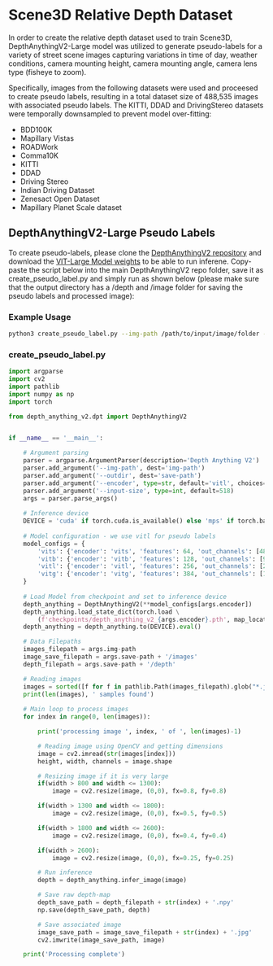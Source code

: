 # Scene3D Relative Depth Dataset

In order to create the relative depth dataset used to train Scene3D, DepthAnythingV2-Large model was utilized to generate pseudo-labels for a variety of street scene images capturing variations in time of day, weather conditions, camera mounting height, camera mounting angle, camera lens type (fisheye to zoom).

Specifically, images from the following datasets were used and proceesed to create pseudo labels, resulting in a total dataset size of 488,535 images with associated pseudo labels. The KITTI, DDAD and DrivingStereo datasets were temporally downsampled to prevent model over-fitting:

- BDD100K
- Mapillary Vistas
- ROADWork
- Comma10K
- KITTI
- DDAD
- Driving Stereo
- Indian Driving Dataset
- Zenesact Open Dataset
- Mapillary Planet Scale dataset


## DepthAnythingV2-Large Pseudo Labels

To create pseudo-labels, please clone the [DepthAnythingV2 repository](https://github.com/DepthAnything/Depth-Anything-V2/tree/main) and download the [VIT-Large Model weights](https://huggingface.co/depth-anything/Depth-Anything-V2-Large/resolve/main/depth_anything_v2_vitl.pth?download=true) to be able to run inferene. Copy-paste the script below into the main DepthAnythingV2 repo folder, save it as create_pseudo_label.py and simply run as shown below (please make sure that the output directory has a /depth and /image folder for saving the pseudo labels and processed image):

### Example Usage
```bash
python3 create_pseudo_label.py --img-path /path/to/input/image/folder --outdir /path/to/where/data/is/saved
```

### create_pseudo_label.py
```python
import argparse
import cv2
import pathlib
import numpy as np
import torch

from depth_anything_v2.dpt import DepthAnythingV2


if __name__ == '__main__':

    # Argument parsing
    parser = argparse.ArgumentParser(description='Depth Anything V2')
    parser.add_argument('--img-path', dest='img-path')
    parser.add_argument('--outdir', dest='save-path')
    parser.add_argument('--encoder', type=str, default='vitl', choices=['vits', 'vitb', 'vitl', 'vitg'])
    parser.add_argument('--input-size', type=int, default=518)
    args = parser.parse_args()
    
    # Inference device
    DEVICE = 'cuda' if torch.cuda.is_available() else 'mps' if torch.backends.mps.is_available() else 'cpu'
    
    # Model configuration - we use vitl for pseudo labels
    model_configs = {
        'vits': {'encoder': 'vits', 'features': 64, 'out_channels': [48, 96, 192, 384]},
        'vitb': {'encoder': 'vitb', 'features': 128, 'out_channels': [96, 192, 384, 768]},
        'vitl': {'encoder': 'vitl', 'features': 256, 'out_channels': [256, 512, 1024, 1024]},
        'vitg': {'encoder': 'vitg', 'features': 384, 'out_channels': [1536, 1536, 1536, 1536]}
    }
    
    # Load Model from checkpoint and set to inference device
    depth_anything = DepthAnythingV2(**model_configs[args.encoder])
    depth_anything.load_state_dict(torch.load \
        (f'checkpoints/depth_anything_v2_{args.encoder}.pth', map_location='cpu'))
    depth_anything = depth_anything.to(DEVICE).eval()

    # Data Filepaths
    images_filepath = args.img-path
    image_save_filepath = args.save-path + '/images'
    depth_filepath = args.save-path + '/depth'

    # Reading images
    images = sorted([f for f in pathlib.Path(images_filepath).glob("*.jpg")])
    print(len(images), ' samples found')
    
    # Main loop to process images
    for index in range(0, len(images)):

        print('processing image ', index, ' of ', len(images)-1)

        # Reading image using OpenCV and getting dimensions
        image = cv2.imread(str(images[index]))
        height, width, channels = image.shape

        # Resizing image if it is very large
        if(width > 800 and width <= 1300):
            image = cv2.resize(image, (0,0), fx=0.8, fy=0.8)

        if(width > 1300 and width <= 1800):
            image = cv2.resize(image, (0,0), fx=0.5, fy=0.5) 

        if(width > 1800 and width <= 2600):
            image = cv2.resize(image, (0,0), fx=0.4, fy=0.4) 

        if(width > 2600):
            image = cv2.resize(image, (0,0), fx=0.25, fy=0.25) 

        # Run inference
        depth = depth_anything.infer_image(image)

        # Save raw depth-map
        depth_save_path = depth_filepath + str(index) + '.npy'
        np.save(depth_save_path, depth)

        # Save associated image
        image_save_path = image_save_filepath + str(index) + '.jpg'
        cv2.imwrite(image_save_path, image)

    print('Processing complete')
```